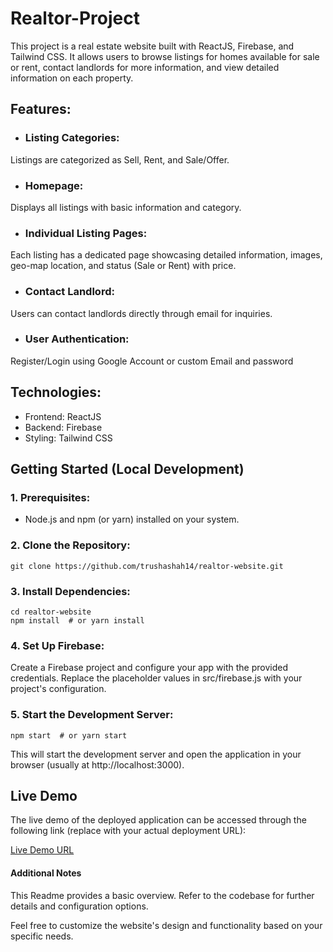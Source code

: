 # Realtor-Project

This project is a real estate website built with ReactJS, Firebase, and Tailwind CSS. It allows users to browse listings for homes available for sale or rent, contact landlords for more information, and view detailed information on each property.

## Features:
- ### Listing Categories: 
Listings are categorized as Sell, Rent, and Sale/Offer.
- ### Homepage: 
Displays all listings with basic information and category.
- ### Individual Listing Pages: 
Each listing has a dedicated page showcasing detailed information, images, geo-map location, and status (Sale or Rent) with price.
- ### Contact Landlord:
Users can contact landlords directly through email for inquiries.
- ### User Authentication:
Register/Login using Google Account or custom Email and password

## Technologies:
- Frontend: ReactJS
- Backend: Firebase
- Styling: Tailwind CSS


## Getting Started (Local Development)
### 1. Prerequisites:
- Node.js and npm (or yarn) installed on your system.
### 2. Clone the Repository:
```
git clone https://github.com/trushashah14/realtor-website.git
```

### 3. Install Dependencies:
```
cd realtor-website
npm install  # or yarn install
```

### 4. Set Up Firebase:
Create a Firebase project and configure your app with the provided credentials.
Replace the placeholder values in src/firebase.js with your project's configuration.

### 5. Start the Development Server:
```
npm start  # or yarn start
```

This will start the development server and open the application in your browser (usually at http://localhost:3000).

## Live Demo
The live demo of the deployed application can be accessed through the following link (replace with your actual deployment URL):

[Live Demo URL](realtor-project-app.vercel.app)

#### Additional Notes
This Readme provides a basic overview. Refer to the codebase for further details and configuration options.

Feel free to customize the website's design and functionality based on your specific needs.
